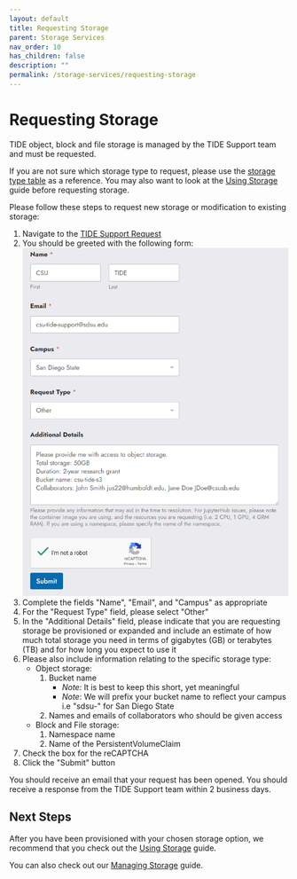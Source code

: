 ```yaml
---
layout: default
title: Requesting Storage
parent: Storage Services
nav_order: 10
has_children: false
description: ""
permalink: /storage-services/requesting-storage
---
```


# Requesting Storage
TIDE object, block and file storage is managed by the TIDE Support team and must be requested.

If you are not sure which storage type to request, please use the [storage type table](/storage-services/#comparing-storage-types) as a reference.
You may also want to look at the [Using Storage](/storage-services/using-storage) guide before requesting storage.

Please follow these steps to request new storage or modification to existing storage:
1. Navigate to the [TIDE Support Request](https://tide.sdsu.edu/tide-support-request/)
1. You should be greeted with the following form:
![tide support request form](/images/storage-services/requesting-storage1.png)
1. Complete the fields "Name", "Email", and "Campus" as appropriate
1. For the "Request Type" field, please select "Other"
1. In the "Additional Details" field, please indicate that you are requesting storage be provisioned or expanded and include an estimate of how much total storage you need in terms of gigabytes (GB) or terabytes (TB) and for how long you expect to use it
1. Please also include information relating to the specific storage type:
    - Object storage: 
        1. Bucket name
            - *Note*: It is best to keep this short, yet meaningful
            - *Note*: We will prefix your bucket name to reflect your campus i.e "sdsu-" for San Diego State
        2. Names and emails of collaborators who should be given access
    - Block and File storage:
        1. Namespace name
        1. Name of the PersistentVolumeClaim
1. Check the box for the reCAPTCHA
1. Click the "Submit" button

You should receive an email that your request has been opened.
You should receive a response from the TIDE Support team within 2 business days.

## Next Steps
After you have been provisioned with your chosen storage option, we recommend that you check out the [Using Storage](/storage-services/using-storage) guide.

You can also check out our [Managing Storage](/storage-services/managing-storage) guide.
